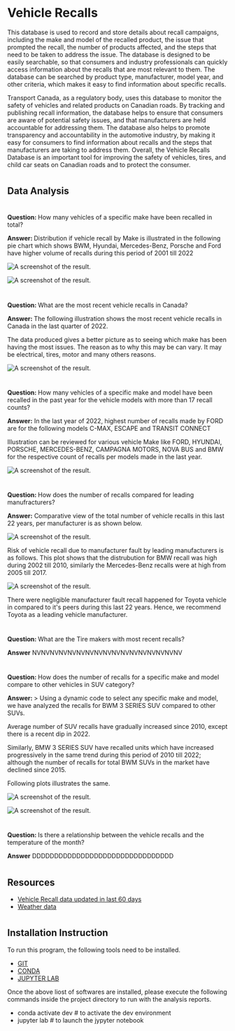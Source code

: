 # <b> Vehicle Recalls </b>


This database is used to record and store details about recall campaigns, including the make and model of the recalled product, the issue that prompted the recall, the number of products affected, and the steps that need to be taken to address the issue. The database is designed to be easily searchable, so that consumers and industry professionals can quickly access information about the recalls that are most relevant to them. The database can be searched by product type, manufacturer, model year, and other criteria, which makes it easy to find information about specific recalls.

Transport Canada, as a regulatory body, uses this database to monitor the safety of vehicles and related products on Canadian roads. By tracking and publishing recall information, the database helps to ensure that consumers are aware of potential safety issues, and that manufacturers are held accountable for addressing them. The database also helps to promote transparency and accountability in the automotive industry, by making it easy for consumers to find information about recalls and the steps that manufacturers are taking to address them. Overall, the Vehicle Recalls Database is an important tool for improving the safety of vehicles, tires, and child car seats on Canadian roads and to protect the consumer.

#

## Data Analysis
#


<b>Question: </b> How many vehicles of a specific make have been recalled in total?

<b>Answer: </b> Distribution if vehicle recall by Make is illustrated in the following pie chart which shows BWM, Hyundai, Mercedes-Benz, Porsche and Ford have higher volume of recalls during this period of 2001 till 2022

![A screenshot of the result.](Images/total_vehicle_recalls.png)

![A screenshot of the result.](Images/total_vehicle_recalls_data.png)

#

<b>Question: </b> What are the most recent vehicle recalls in Canada?

<b>Answer: </b> The following illustration shows the most recent vehicle recalls in Canada in the last quarter of 2022.

The data produced gives a better picture as to seeing which make has been having the most issues. The reason as to why this may be can vary. It may be electrical, tires, motor and many others reasons.

![A screenshot of the result.](Images/number_of_vehicles_last_quarter.png)

#

<b>Question: </b> How many vehicles of a specific make and model have been recalled in the past year for the vehicle models with more than 17 recall counts?

<b>Answer:</b> In the last year of 2022, highest number of recalls made by FORD are for the following models C-MAX, ESCAPE and TRANSIT CONNECT

Illustration can be reviewed for various vehicle Make like FORD, HYUNDAI, PORSCHE, MERCEDES-BENZ, CAMPAGNA MOTORS, NOVA BUS and BMW for the respective count of recalls per models made in the last year.

![A screenshot of the result.](Images/high_vehicle_recalls.png)



#

<b>Question: </b> How does the number of recalls compared for leading manufracturers?

<b>Answer:</b> Comparative view of the total number of vehicle recalls in this last 22 years, per manufacturer is as shown below.

![A screenshot of the result.](Images/leading_manufactuers_recalls_image2.png)

Risk of vehicle recall due to manufacturer fault by leading manufacturers is as follows. 
This plot shows that the distrubution for BMW recall was high during 2002 till 2010, similarly the Mercedes-Benz recalls were at high from 2005 till 2017. 

![A screenshot of the result.](Images/leading_manufactuers_recalls_image1.png)

There were negligible manufacturer fault recall happened for Toyota vehicle in compared to it's peers during this last 22 years. Hence, we recommend Toyota as a leading vehicle manufacturer.

#

<b>Question: </b> What are the Tire makers with most recent recalls?

<b>Answer</b> NVNVNVNVNVNVNVNVNVNVNVNVNVNVNVNVNV

#

<b>Question: </b> How does the number of recalls for a specific make and model compare to other vehicles in SUV category?

<b>Answer: </b>> Using a dynamic code to select any specific make and model, we have analyzed the recalls for BWM 3 SERIES SUV compared to other  SUVs.

Average number of SUV recalls have gradually increased since 2010, except there is a recent dip in 2022. 

Similarly, BMW 3 SERIES SUV have recalled units which have increased progressively in the same trend during this period of 2010 till 2022; although the number of recalls for total BWM SUVs in the market have declined since 2015. 

Following plots illustrates the same.

![A screenshot of the result.](Images/suv_recalls_image1.png)


![A screenshot of the result.](Images/suv_recalls_image2.png)

#

<b>Question: </b>Is there a relationship between the vehicle recalls and the temperature of the month?

<b>Answer</b> DDDDDDDDDDDDDDDDDDDDDDDDDDDDDDDD

#


## Resources
* [ Vehicle Recall data updated in last 60 days](https://open.canada.ca/data/en/dataset/1991fef6-9dfe-40e2-a0c6-19c60ddf4a02)
* [Weather data](https://api.weatherbit.io/v2.0/normals?lat=35.5&lon=-75.5&start_day=02-02&end_day=03-01&tp=daily&key=8eb2410b9bf74bb88acf2b1626fe05f5 )

#

## Installation Instruction

To run this program, the following tools need to be installed.
* [GIT](https://git-scm.com/downloads)
* [CONDA](https://docs.conda.io/projects/conda/en/latest/user-guide/install/windows.html)
* [JUPYTER LAB](https://jupyterlab.readthedocs.io/en/stable/getting_started/installation.html)

Once the above liost of softwares are installed, please execute the following commands inside the project directory to run with the analysis reports.
* conda activate dev     # to activate the dev environment 
* jupyter lab            # to launch the jypyter notebook 
